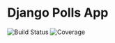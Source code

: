 # Django Polls App

![Build Status](https://travis-ci.com/jwb10028/swe1_app.svg?branch=main)
![Coverage](https://coveralls.io/repos/github/jwb10028/swe1_app/badge.svg?branch=main)
